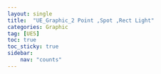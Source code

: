 ```yaml
---
layout: single
title:  "UE_Graphic_2 Point ,Spot ,Rect Light"
categories: Graphic
tag: [UE5]
toc: true
toc_sticky: true
sidebar:
    nav: "counts"
---
```


# 





